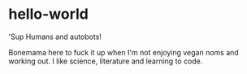 # hello-world

'Sup Humans and autobots!

Bonemama here to fuck it up when I'm not enjoying vegan noms and working out.
I like science, literature and learning to code.
